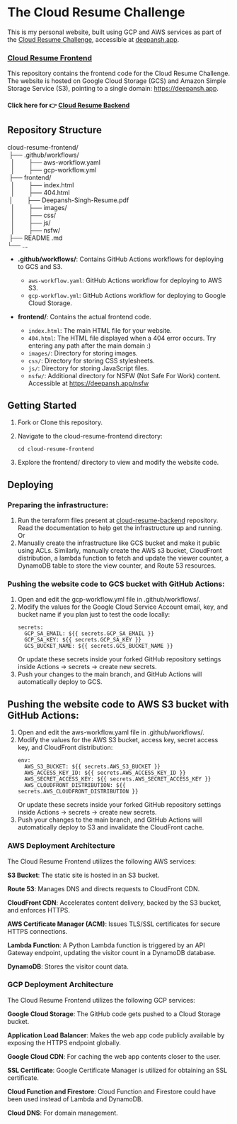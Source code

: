 # The Cloud Resume Challenge

This is my personal website, built using GCP and AWS services as part of the [Cloud Resume Challenge](https://cloudresumechallenge.dev/docs/the-challenge/aws/), accessible at [deepansh.app](https://deepansh.app/).

<!-- ![image](./resume-diagram.png) -->

### [Cloud Resume Frontend](https://github.com/deepansharya1111/cloud-resume-frontend/tree/main)

This repository contains the frontend code for the Cloud Resume Challenge. The website is hosted on Google Cloud Storage (GCS) and Amazon Simple Storage Service (S3), pointing to a single domain: https://deepansh.app.

#### Click here for 👉 [Cloud Resume Backend](https://github.com/deepansharya1111/cloud-resume-backend/tree/main)

## Repository Structure

cloud-resume-frontend/<br>
‎ ├── .github/workflows/<br>
‎ ‎ │‎ ‎ ‎ ‎ ‎ ‎ ‎ ‎ ├── aws-workflow.yaml<br>
‎‎‎ ‎ │‎ ‎ ‎ ‎ ‎ ‎ ‎ ‎ ├── gcp-workflow.yml<br>
‎ ├── frontend/<br>
‎ ‎ ‎│‎‎ ‎ ‎ ‎ ‎ ‎ ‎ ‎ ├── index.html<br>
‎ ‎ │‎ ‎ ‎ ‎ ‎ ‎ ‎ ‎ ├── 404.html<br>
‎ ‎ │‎ ‎ ‎ ‎ ‎ ‎ ‎ ‎ ├── Deepansh-Singh-Resume.pdf<br>
‎ ‎ │‎ ‎ ‎ ‎ ‎ ‎ ‎ ‎ ├── images/<br>
‎ ‎ │‎ ‎ ‎ ‎ ‎ ‎ ‎ ‎ ├── css/<br>
‎ ‎ │‎ ‎ ‎ ‎ ‎ ‎ ‎ ‎ ├── js/<br>
‎ ‎ │‎ ‎ ‎ ‎ ‎ ‎ ‎ ‎ ├── nsfw/<br>
‎ ‎├── README .md<br>
└── ...<br>

- **.github/workflows/**: Contains GitHub Actions workflows for deploying to GCS and S3.
  - `aws-workflow.yaml`: GitHub Actions workflow for deploying to AWS S3.
  - `gcp-workflow.yml`: GitHub Actions workflow for deploying to Google Cloud Storage.

- **frontend/**: Contains the actual frontend code.
  - `index.html`: The main HTML file for your website.
  - `404.html`: The HTML file displayed when a 404 error occurs. Try entering any path after the main domain :)
  - `images/`: Directory for storing images.
  - `css/`: Directory for storing CSS stylesheets.
  - `js/`: Directory for storing JavaScript files.
  - `nsfw/`: Additional directory for NSFW (Not Safe For Work) content. Accessible at https://deepansh.app/nsfw

## Getting Started

1. Fork or Clone this repository.

2. Navigate to the cloud-resume-frontend directory:
   ```
   cd cloud-resume-frontend
   ```

3. Explore the frontend/ directory to view and modify the website code.

## Deploying

### Preparing the infrastructure:
1. Run the terraform files present at [cloud-resume-backend](https://github.com/deepansharya1111/cloud-resume-backend.git) repository. Read the documentation to help get the infrastructure up and running.
Or 
2. Manually create the infrastructure like GCS bucket and make it public using ACLs. Similarly, manually create the AWS s3 bucket, CloudFront distribution, a lambda function to fetch and update the viewer counter, a DynamoDB table to store the view counter, and Route 53 resources.

### Pushing the website code to GCS bucket with GitHub Actions:

1. Open and edit the gcp-workflow.yml file in .github/workflows/.
2. Modify the values for the Google Cloud Service Account email, key, and bucket name if you plan just to test the code locally:
   ```
   secrets:
     GCP_SA_EMAIL: ${{ secrets.GCP_SA_EMAIL }}
     GCP_SA_KEY: ${{ secrets.GCP_SA_KEY }}
     GCS_BUCKET_NAME: ${{ secrets.GCS_BUCKET_NAME }}
   ```
   Or update these secrets inside your forked GitHub repository settings inside Actions -> secrets -> create new secrets.
3. Push your changes to the main branch, and GitHub Actions will automatically deploy to GCS.
   
## Pushing the website code to AWS S3 bucket with GitHub Actions:

1. Open and edit the aws-workflow.yaml file in .github/workflows/.
2. Modify the values for the AWS S3 bucket, access key, secret access key, and CloudFront distribution:
   ```
   env:
     AWS_S3_BUCKET: ${{ secrets.AWS_S3_BUCKET }}
     AWS_ACCESS_KEY_ID: ${{ secrets.AWS_ACCESS_KEY_ID }}
     AWS_SECRET_ACCESS_KEY: ${{ secrets.AWS_SECRET_ACCESS_KEY }}
     AWS_CLOUDFRONT_DISTRIBUTION: ${{ secrets.AWS_CLOUDFRONT_DISTRIBUTION }}
   ```
   Or update these secrets inside your forked GitHub repository settings inside Actions -> secrets -> create new secrets.
3. Push your changes to the main branch, and GitHub Actions will automatically deploy to S3 and invalidate the CloudFront cache.


### AWS Deployment Architecture
The Cloud Resume Frontend utilizes the following AWS services:

**S3 Bucket**: The static site is hosted in an S3 bucket.

**Route 53**: Manages DNS and directs requests to CloudFront CDN.

**CloudFront CDN**: Accelerates content delivery, backed by the S3 bucket, and enforces HTTPS.

**AWS Certificate Manager (ACM)**: Issues TLS/SSL certificates for secure HTTPS connections.

**Lambda Function**: A Python Lambda function is triggered by an API Gateway endpoint, updating the visitor count in a DynamoDB database.

**DynamoDB**: Stores the visitor count data.

### GCP Deployment Architecture
The Cloud Resume Frontend utilizes the following GCP services:

**Google Cloud Storage**: The GitHub code gets pushed to a Cloud Storage bucket.

**Application Load Balancer**: Makes the web app code publicly available by exposing the HTTPS endpoint globally.

**Google Cloud CDN**: For caching the web app contents closer to the user.

**SSL Certificate**: Google Certificate Manager is utilized for obtaining an SSL certificate.

**Cloud Function and Firestore**: Cloud Function and Firestore could have been used instead of Lambda and DynamoDB.

**Cloud DNS**: For domain management.
